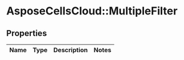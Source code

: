 # AsposeCellsCloud::MultipleFilter

## Properties
Name | Type | Description | Notes
------------ | ------------- | ------------- | -------------


